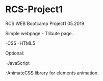 # RCS-Project1
RCS WEB Bootcamp Project1 05.2019

Simple webpage - Tribute page.

-CSS
-HTML5

Optional:

-JavaScript

-AnimateCSS library for elements animation.
